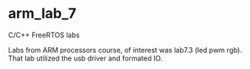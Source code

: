 # arm_lab_7

C/C++ FreeRTOS labs

Labs from ARM processors course, of interest was lab7.3 (led pwm rgb). That lab utilized the usb driver and formated IO.
